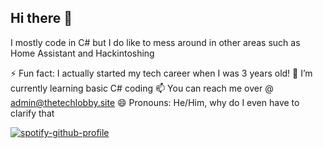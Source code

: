 ## Hi there 👋


I mostly code in C# but I do like to mess around in other areas such as Home Assistant and Hackintoshing

⚡ Fun fact: I actually started my tech career when I was 3 years old!
🌱 I’m currently learning basic C# coding
📫 You can reach me over @ admin@thetechlobby.site
😄 Pronouns: He/Him, why do I even have to clarify that



[![spotify-github-profile](https://spotify-github-profile.kittinanx.com/api/view?uid=ojetdiofnnewu45d416kp03iv&cover_image=true&theme=default&show_offline=false&background_color=000000&interchange=false&bar_color=53b14f&bar_color_cover=false)](https://spotify-github-profile.kittinanx.com/api/view?uid=ojetdiofnnewu45d416kp03iv&redirect=true)
